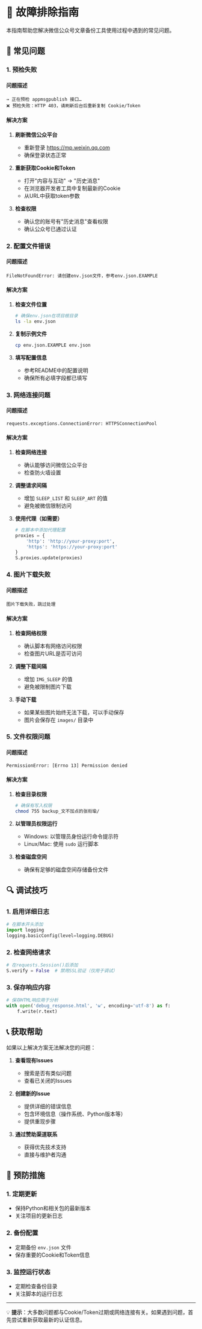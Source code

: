 # 🔧 故障排除指南

本指南帮助您解决微信公众号文章备份工具使用过程中遇到的常见问题。

## 🚨 常见问题

### 1. 预检失败

#### 问题描述
```
→ 正在预检 appmsgpublish 接口…
❌ 预检失败：HTTP 403，请刷新后台后重新复制 Cookie/Token
```

#### 解决方案
1. **刷新微信公众平台**
   - 重新登录 https://mp.weixin.qq.com
   - 确保登录状态正常

2. **重新获取Cookie和Token**
   - 打开"内容与互动" → "历史消息"
   - 在浏览器开发者工具中复制最新的Cookie
   - 从URL中获取token参数

3. **检查权限**
   - 确认您的账号有"历史消息"查看权限
   - 确认公众号已通过认证

### 2. 配置文件错误

#### 问题描述
```
FileNotFoundError: 请创建env.json文件，参考env.json.EXAMPLE
```

#### 解决方案
1. **检查文件位置**
   ```bash
   # 确保env.json在项目根目录
   ls -la env.json
   ```

2. **复制示例文件**
   ```bash
   cp env.json.EXAMPLE env.json
   ```

3. **填写配置信息**
   - 参考README中的配置说明
   - 确保所有必填字段都已填写

### 3. 网络连接问题

#### 问题描述
```
requests.exceptions.ConnectionError: HTTPSConnectionPool
```

#### 解决方案
1. **检查网络连接**
   - 确认能够访问微信公众平台
   - 检查防火墙设置

2. **调整请求间隔**
   - 增加 `SLEEP_LIST` 和 `SLEEP_ART` 的值
   - 避免被微信限制访问

3. **使用代理（如需要）**
   ```python
   # 在脚本中添加代理配置
   proxies = {
       'http': 'http://your-proxy:port',
       'https': 'https://your-proxy:port'
   }
   S.proxies.update(proxies)
   ```

### 4. 图片下载失败

#### 问题描述
```
图片下载失败，跳过处理
```

#### 解决方案
1. **检查网络权限**
   - 确认脚本有网络访问权限
   - 检查图片URL是否可访问

2. **调整下载间隔**
   - 增加 `IMG_SLEEP` 的值
   - 避免被限制图片下载

3. **手动下载**
   - 如果某些图片始终无法下载，可以手动保存
   - 图片会保存在 `images/` 目录中

### 5. 文件权限问题

#### 问题描述
```
PermissionError: [Errno 13] Permission denied
```

#### 解决方案
1. **检查目录权限**
   ```bash
   # 确保有写入权限
   chmod 755 backup_文不加点的张衔瑜/
   ```

2. **以管理员权限运行**
   - Windows: 以管理员身份运行命令提示符
   - Linux/Mac: 使用 `sudo` 运行脚本

3. **检查磁盘空间**
   - 确保有足够的磁盘空间存储备份文件

## 🔍 调试技巧

### 1. 启用详细日志
```python
# 在脚本开头添加
import logging
logging.basicConfig(level=logging.DEBUG)
```

### 2. 检查网络请求
```python
# 在requests.Session()后添加
S.verify = False  # 禁用SSL验证（仅用于调试）
```

### 3. 保存响应内容
```python
# 保存HTML响应用于分析
with open('debug_response.html', 'w', encoding='utf-8') as f:
    f.write(r.text)
```

## 📞 获取帮助

如果以上解决方案无法解决您的问题：

1. **查看现有Issues**
   - 搜索是否有类似问题
   - 查看已关闭的Issues

2. **创建新的Issue**
   - 提供详细的错误信息
   - 包含环境信息（操作系统、Python版本等）
   - 提供重现步骤

3. **通过赞助渠道联系**
   - 获得优先技术支持
   - 直接与维护者沟通

## 🎯 预防措施

### 1. 定期更新
- 保持Python和相关包的最新版本
- 关注项目的更新日志

### 2. 备份配置
- 定期备份 `env.json` 文件
- 保存重要的Cookie和Token信息

### 3. 监控运行状态
- 定期检查备份目录
- 关注脚本的运行日志

---

💡 **提示**：大多数问题都与Cookie/Token过期或网络连接有关。如果遇到问题，首先尝试重新获取最新的认证信息。
